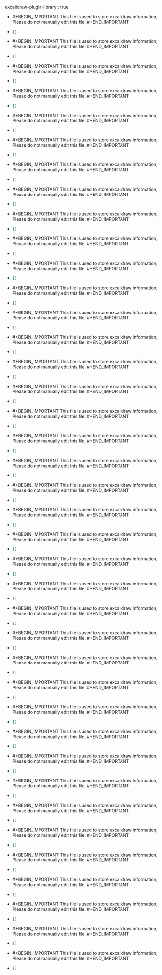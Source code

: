 excalidraw-plugin-library:: true

- #+BEGIN_IMPORTANT
  This file is used to store excalidraw information, Please do not manually edit this file.
  #+END_IMPORTANT
- ```json
  []
  ```
- #+BEGIN_IMPORTANT
  This file is used to store excalidraw information, Please do not manually edit this file.
  #+END_IMPORTANT
- ```json
  []
  ```
- #+BEGIN_IMPORTANT
  This file is used to store excalidraw information, Please do not manually edit this file.
  #+END_IMPORTANT
- ```json
  []
  ```
- #+BEGIN_IMPORTANT
  This file is used to store excalidraw information, Please do not manually edit this file.
  #+END_IMPORTANT
- ```json
  []
  ```
- #+BEGIN_IMPORTANT
  This file is used to store excalidraw information, Please do not manually edit this file.
  #+END_IMPORTANT
- ```json
  []
  ```
- #+BEGIN_IMPORTANT
  This file is used to store excalidraw information, Please do not manually edit this file.
  #+END_IMPORTANT
- ```json
  []
  ```
- #+BEGIN_IMPORTANT
  This file is used to store excalidraw information, Please do not manually edit this file.
  #+END_IMPORTANT
- ```json
  []
  ```
- #+BEGIN_IMPORTANT
  This file is used to store excalidraw information, Please do not manually edit this file.
  #+END_IMPORTANT
- ```json
  []
  ```
- #+BEGIN_IMPORTANT
  This file is used to store excalidraw information, Please do not manually edit this file.
  #+END_IMPORTANT
- ```json
  []
  ```
- #+BEGIN_IMPORTANT
  This file is used to store excalidraw information, Please do not manually edit this file.
  #+END_IMPORTANT
- ```json
  []
  ```
- #+BEGIN_IMPORTANT
  This file is used to store excalidraw information, Please do not manually edit this file.
  #+END_IMPORTANT
- ```json
  []
  ```
- #+BEGIN_IMPORTANT
  This file is used to store excalidraw information, Please do not manually edit this file.
  #+END_IMPORTANT
- ```json
  []
  ```
- #+BEGIN_IMPORTANT
  This file is used to store excalidraw information, Please do not manually edit this file.
  #+END_IMPORTANT
- ```json
  []
  ```
- #+BEGIN_IMPORTANT
  This file is used to store excalidraw information, Please do not manually edit this file.
  #+END_IMPORTANT
- ```json
  []
  ```
- #+BEGIN_IMPORTANT
  This file is used to store excalidraw information, Please do not manually edit this file.
  #+END_IMPORTANT
- ```json
  []
  ```
- #+BEGIN_IMPORTANT
  This file is used to store excalidraw information, Please do not manually edit this file.
  #+END_IMPORTANT
- ```json
  []
  ```
- #+BEGIN_IMPORTANT
  This file is used to store excalidraw information, Please do not manually edit this file.
  #+END_IMPORTANT
- ```json
  []
  ```
- #+BEGIN_IMPORTANT
  This file is used to store excalidraw information, Please do not manually edit this file.
  #+END_IMPORTANT
- ```json
  []
  ```
- #+BEGIN_IMPORTANT
  This file is used to store excalidraw information, Please do not manually edit this file.
  #+END_IMPORTANT
- ```json
  []
  ```
- #+BEGIN_IMPORTANT
  This file is used to store excalidraw information, Please do not manually edit this file.
  #+END_IMPORTANT
- ```json
  []
  ```
- #+BEGIN_IMPORTANT
  This file is used to store excalidraw information, Please do not manually edit this file.
  #+END_IMPORTANT
- ```json
  []
  ```
- #+BEGIN_IMPORTANT
  This file is used to store excalidraw information, Please do not manually edit this file.
  #+END_IMPORTANT
- ```json
  []
  ```
- #+BEGIN_IMPORTANT
  This file is used to store excalidraw information, Please do not manually edit this file.
  #+END_IMPORTANT
- ```json
  []
  ```
- #+BEGIN_IMPORTANT
  This file is used to store excalidraw information, Please do not manually edit this file.
  #+END_IMPORTANT
- ```json
  []
  ```
- #+BEGIN_IMPORTANT
  This file is used to store excalidraw information, Please do not manually edit this file.
  #+END_IMPORTANT
- ```json
  []
  ```
- #+BEGIN_IMPORTANT
  This file is used to store excalidraw information, Please do not manually edit this file.
  #+END_IMPORTANT
- ```json
  []
  ```
- #+BEGIN_IMPORTANT
  This file is used to store excalidraw information, Please do not manually edit this file.
  #+END_IMPORTANT
- ```json
  []
  ```
- #+BEGIN_IMPORTANT
  This file is used to store excalidraw information, Please do not manually edit this file.
  #+END_IMPORTANT
- ```json
  []
  ```
- #+BEGIN_IMPORTANT
  This file is used to store excalidraw information, Please do not manually edit this file.
  #+END_IMPORTANT
- ```json
  []
  ```
- #+BEGIN_IMPORTANT
  This file is used to store excalidraw information, Please do not manually edit this file.
  #+END_IMPORTANT
- ```json
  []
  ```
- #+BEGIN_IMPORTANT
  This file is used to store excalidraw information, Please do not manually edit this file.
  #+END_IMPORTANT
- ```json
  []
  ```
- #+BEGIN_IMPORTANT
  This file is used to store excalidraw information, Please do not manually edit this file.
  #+END_IMPORTANT
- ```json
  []
  ```
- #+BEGIN_IMPORTANT
  This file is used to store excalidraw information, Please do not manually edit this file.
  #+END_IMPORTANT
- ```json
  []
  ```
- #+BEGIN_IMPORTANT
  This file is used to store excalidraw information, Please do not manually edit this file.
  #+END_IMPORTANT
- ```json
  []
  ```
- #+BEGIN_IMPORTANT
  This file is used to store excalidraw information, Please do not manually edit this file.
  #+END_IMPORTANT
- ```json
  []
  ```
- #+BEGIN_IMPORTANT
  This file is used to store excalidraw information, Please do not manually edit this file.
  #+END_IMPORTANT
- ```json
  []
  ```
- #+BEGIN_IMPORTANT
  This file is used to store excalidraw information, Please do not manually edit this file.
  #+END_IMPORTANT
- ```json
  []
  ```
- #+BEGIN_IMPORTANT
  This file is used to store excalidraw information, Please do not manually edit this file.
  #+END_IMPORTANT
- ```json
  []
  ```
- #+BEGIN_IMPORTANT
  This file is used to store excalidraw information, Please do not manually edit this file.
  #+END_IMPORTANT
- ```json
  []
  ```